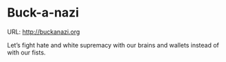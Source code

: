 # Buck-a-nazi

URL: http://buckanazi.org

Let’s fight hate and white supremacy with our brains and wallets instead of with our fists.
